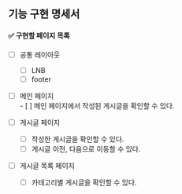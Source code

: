 ## 기능 구현 명세서

#### ✅ 구현할 페이지 목록

- [ ] 공통 레이아웃

  - [ ] LNB
  - [ ] footer

- [ ] 메인 페이지
      <br/> - [ ] 메인 페이지에서 작성된 게시글을 확인할 수 있다.

- [ ] 게시글 페이지

  - [ ] 작성한 게시글을 확인할 수 있다.
  - [ ] 게시글 이전, 다음으로 이동할 수 있다.

- [ ] 게시글 목록 페이지
  - [ ] 카테고리별 게시글을 확인할 수 있다.
